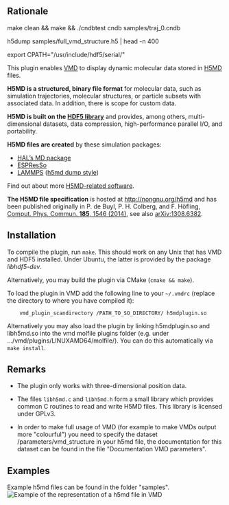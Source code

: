 Rationale
---------


 make clean && make && ./cndbtest cndb samples/traj_0.cndb

 h5dump samples/full_vmd_structure.h5 | head -n 400

 export CPATH="/usr/include/hdf5/serial/"

This plugin enables [VMD](http://www.ks.uiuc.edu/Research/vmd>) to display
dynamic molecular data stored in [H5MD](http://nongnu.org/h5md) files.

**H5MD is a structured, binary file format** for molecular data, such as
simulation trajectories, molecular structures, or particle subsets with
associated data. In addition, there is scope for custom data.

**H5MD is built on the [HDF5 library](http://www.hdfgroup.org/HDF5)** and
provides, among others, multi-dimensional datasets, data compression,
high-performance parallel I/O, and portability.

**H5MD files are created** by these simulation packages:

  - [HAL’s MD package](http://halmd.org)
  - [ESPResSo](http://espressomd.org)
  - [LAMMPS](http://lammps.sandia.gov)
    ([h5md dump style](https://github.com/pdebuyl/lammps/tree/start_dump_h5md/src/USER-H5MD))

Find out about more [H5MD-related software](http://nongnu.org/h5md/software.html).

**The H5MD file specification** is hosted at http://nongnu.org/h5md and has
been published originally in
P. de Buyl, P. H. Colberg, and F. Höfling,
[Comput. Phys. Commun. **185**, 1546 (2014)](http://dx.doi.org/10.1016/j.cpc.2014.01.018>),
see also [arXiv:1308.6382](http://arxiv.org/abs/1308.6382).


Installation
------------

To compile the plugin, run `make`. This should work on
any Unix that has VMD and HDF5 installed. Under Ubuntu, the latter is
provided by the package *libhdf5-dev*.

Alternatively, you may build the plugin via CMake (`cmake && make`).

To load the plugin in VMD add the following line to your `~/.vmdrc` (replace the
directory to where you have compiled it):

        vmd_plugin_scandirectory /PATH_TO_SO_DIRECTORY/ h5mdplugin.so

Alternatively you may also load the plugin by linking h5mdplugin.so and libh5md.so into the vmd molfile plugins folder (e.g. under .../vmd/plugins/LINUXAMD64/molfile/). You can do this automatically via `make install`.

Remarks
-------

  - The plugin only works with three-dimensional position data.

  - The files `libh5md.c` and `libh5md.h` form a small library which
    provides common C routines to read and write H5MD files. This library is
    licensed under GPLv3.
  - In order to make full usage of VMD (for example to make VMDs output more "colourful") you need to specify the dataset /parameters/vmd_structure in your h5md file, the documentation for this dataset can be found in the file "Documentation VMD parameters".


Examples
--------
Example h5md files can be found in the folder "samples".
![Example of the representation of a h5md file in VMD](https://lists.gnu.org/archive/html/h5md-user/2013-08/pngf5euRoAsmj.png)

